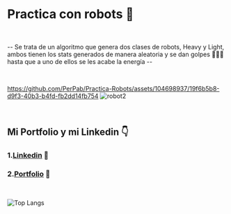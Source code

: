 <h1>Practica con robots 🤖</h1>

</br>

-- Se trata de un algoritmo que genera dos clases de robots, Heavy y Light, ambos tienen los stats generados de manera aleatoria y se dan golpes 🦾👊🔥 hasta que a uno de ellos se les acabe la energía --
  
  
</br>

<img>https://github.com/PerPab/Practica-Robots/assets/104698937/19f6b5b8-d9f3-40b3-b4fd-fb2dd14fb754</img>
![robot2](https://github.com/PerPab/Practica-Robots/assets/104698937/19f6b5b8-d9f3-40b3-b4fd-fb2dd14fb754)

</br>

  

## Mi Portfolio y mi Linkedin 👇
### 1.[Linkedin](https://www.linkedin.com/in/pablo-percara/) 👦 </br>
### 2.[Portfolio](https://portfolio-pablo-percara.vercel.app/) 📖
</br>


![Top Langs](https://github-readme-stats.vercel.app/api/top-langs/?username=PerPab&layout=compact)
</br>


